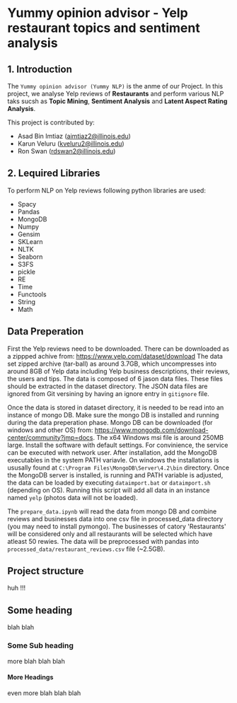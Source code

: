# Yummy opinion advisor - Yelp restaurant topics and sentiment analysis

## 1. Introduction
The `Yummy opinion advisor (Yummy NLP)` is the anme of our Project. In this project, we analyse Yelp reviews of **Restaurants** and perform various NLP taks sucsh as **Topic Mining**, **Sentiment Analysis** and **Latent Aspect Rating Analysis**.

This project is contributed by:

- Asad Bin Imtiaz (aimtiaz2@illinois.edu)
- Karun Veluru (kveluru2@illinois.edu)
- Ron Swan (rdswan2@illinois.edu)

## 2. Lequired Libraries

To perform NLP on Yelp reviews following python libraries are used:

- Spacy
- Pandas
- MongoDB
- Numpy
- Gensim
- SKLearn
- NLTK
- Seaborn
- S3FS
- pickle
- RE
- Time
- Functools
- String
- Math


## Data Preperation
First the Yelp reviews need to be downloaded. There can be downloaded as a zippped achive from: https://www.yelp.com/dataset/download
The data set zipped archive (tar-ball) as around 3.7GB, which uncompresses into around 8GB of Yelp data including Yelp business descriptions, their reviews, the users and tips.
The data is composed of 6 jason data files. These files should be extracted in the dataset directory. The JSON data files are ignored from Git versining by having an ignore entry in `gitignore` file.

Once the data is stored in dataset directory, it is needed to be read into an instance of mongo DB. Make sure the mongo DB is installed and running during the data preperation phase. Mongo DB can be downloaded (for windows and other OS) from: https://www.mongodb.com/download-center/community?jmp=docs. The x64 Windows msi file is around 250MB large. Install the software with default settings. For convinience, the service can be executed with network user. After installation, add the MongoDB executables in the system PATH variavle. On windows the installations is ususally found at `C:\Program Files\MongoDB\Server\4.2\bin` directory. Once the MongoDB server is installed, is running and PATH variable is adjusted, the data can be loaded by executing `dataimport.bat` or `dataimport.sh` (depending on OS). Running this script will add all data in an instance named `yelp` (photos data will not be loaded).

The `prepare_data.ipynb` will read the data from mongo DB and combine reviews and businesses data into one csv file in processed_data directory (you may need to install pymongo). The businesses of catory 'Restaurants' will be considered only and all restaurants will be selected which have atleast 50 rewies. The data will be preprocessed with pandas into `processed_data/restaurant_reviews.csv` file (~2.5GB).
 

## Project structure
huh !!!

## Some heading
blah blah

### Some Sub heading
more blah blah blah

#### More Headings
even more blah blah blah
